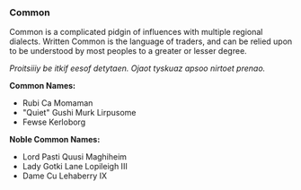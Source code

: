 ### Common

Common is a complicated pidgin of influences with multiple regional dialects. Written Common is the language of
traders, and can be relied upon to be understood by most peoples to a greater or lesser degree.

*Proitsiiiy be itkif eesof detytaen. Ojaot tyskuaz apsoo nirtoet prenao.*

**Common Names:**
* Rubi Ca Momaman
* "Quiet" Gushi Murk Lirpusome
* Fewse Kerloborg

**Noble Common Names:**
* Lord Pasti Quusi Maghiheim
* Lady Gotki Lane Lopileigh III
* Dame Cu Lehaberry IX
